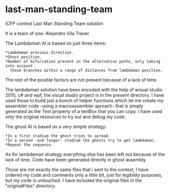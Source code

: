 last-man-standing-team
======================

ICFP contest Last Man Standing Team solution 

It is a team of one: Alejandro Vila Traver.

The Lambdaman AI is based on just three items:

	*Lambdaman previous direction.
	*Ghost position.
	*Number of bifurcation present in the alternative paths, only taking into account 
	  those branches within a range of distances from lambdaman position.

The rest of the posible factors are not present because of a lack of time.

The lambdaman solution have been encoded with the help of wisual studio 2010, c# and wpf, the visual studio project is in the present directory. I have used those to build just a bunch of helper functions which let me create my assembler code -using a macroassembler aproach- that is simply generated as the Text property of a textBox that you can copy. 
I have used only the original resources to try out and debug my code.

The ghost AI is based on a very simple strategy:

	*In a first stadium the ghost tries to spread.
	*In a second -and longer- stadium the ghosts try to get lambdaman.
	*Repeat the sequence.

As for lambdaman strategy everything else has been left out because of the lack of time.
Code have been generated directly in ghost assembly.

Those are not exactly the same files that i sent to the contest, I have ordered my code and comments only a little bit, just for legibility purposes, but my code is untouched. I have included the original files in the "originalFiles" directory.



